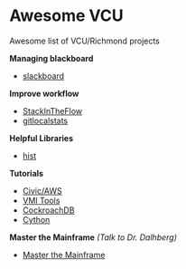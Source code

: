 # Awesome VCU
Awesome list of VCU/Richmond projects

**Managing blackboard**
* [slackboard](https://gitlab.com/MicahParks/slackboard)

**Improve workflow**
* [StackInTheFlow](https://github.com/vcu-swim-lab/stack-intheflow)
* [gitlocalstats](https://github.com/jonaylor89/gitlocalstats)

**Helpful Libraries**
* [hist](https://github.com/JustinMMiller/CUtils)

**Tutorials**
* [Civic/AWS](https://github.com/tylerjohnhaden/ServerlessWithCivicIdentity)
* [VMI Tools](https://gitlab.com/iahmed4/vmi-tools-for-cybersecurity-education)
* [CockroachDB](https://docs.google.com/presentation/d/1jcO2CnWoVUrQI7pIWRYGY9cjJvkG4YHFRw3kKMknA8Y/edit#slide=id.g32c09b91ff_0_39)
* [Cython](https://github.com/jonaylor89/Cython-RamDev)

**Master the Mainframe**
*(Talk to Dr. Dalhberg)*
* [Master the Mainframe](https://www.ibm.com/it-infrastructure/z/education/master-the-mainframe)
